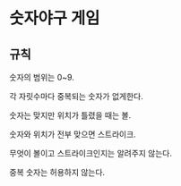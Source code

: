 # 숫자야구 게임
## 규칙
숫자의 범위는 0~9.

각 자릿수마다 중복되는 숫자가 없게한다.

숫자는 맞지만 위치가 틀렸을 때는 볼.

숫자와 위치가 전부 맞으면 스트라이크.

무엇이 볼이고 스트라이크인지는 알려주지 않는다.

중복 숫자는 허용하지 않는다.
